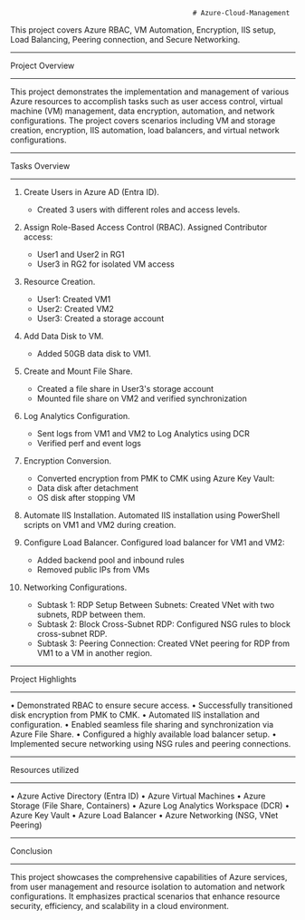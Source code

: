                                                  # Azure-Cloud-Management
This project covers Azure RBAC, VM Automation, Encryption, IIS setup, Load Balancing, Peering connection, and Secure Networking.
____________________________________________________________________________________________________________________________

Project Overview
____________________________________________________________________________________________________________________________

This project demonstrates the implementation and management of various Azure resources to accomplish tasks such as user access control, virtual machine (VM) management, data encryption, automation, and network configurations. The project covers scenarios including VM and storage creation, encryption, IIS automation, load balancers, and virtual network configurations.

____________________________________________________________________________________________________________________________

Tasks Overview
____________________________________________________________________________________________________________________________

1. Create Users in Azure AD (Entra ID).
   * Created 3 users with different roles and access levels.

2. Assign Role-Based Access Control (RBAC).
   Assigned Contributor access:
   * User1 and User2 in RG1
   * User3 in RG2 for isolated VM access

3. Resource Creation.
   * User1: Created VM1
   * User2: Created VM2
   * User3: Created a storage account

4. Add Data Disk to VM.
   * Added 50GB data disk to VM1.

5. Create and Mount File Share.
   *	Created a file share in User3's storage account
   *	Mounted file share on VM2 and verified synchronization

6. Log Analytics Configuration.
   *	Sent logs from VM1 and VM2 to Log Analytics using DCR
   *	Verified perf and event logs

7. Encryption Conversion.
   * Converted encryption from PMK to CMK using Azure Key Vault:
   * Data disk after detachment
   * OS disk after stopping VM

8. Automate IIS Installation.
   Automated IIS installation using PowerShell scripts on VM1 and VM2 during creation.

9. Configure Load Balancer.
    Configured load balancer for VM1 and VM2:
   * Added backend pool and inbound rules
   * Removed public IPs from VMs

10. Networking Configurations.
    * Subtask 1: RDP Setup Between Subnets: Created VNet with two subnets, RDP between them.
    * Subtask 2: Block Cross-Subnet RDP: Configured NSG rules to block cross-subnet RDP.
    * Subtask 3: Peering Connection: Created VNet peering for RDP from VM1 to a VM in another region.

____________________________________________________________________________________________________________________________

Project Highlights
____________________________________________________________________________________________________________________________

•	Demonstrated RBAC to ensure secure access.
•	Successfully transitioned disk encryption from PMK to CMK.
•	Automated IIS installation and configuration.
•	Enabled seamless file sharing and synchronization via Azure File Share.
•	Configured a highly available load balancer setup.
•	Implemented secure networking using NSG rules and peering connections.
____________________________________________________________________________________________________________________________

Resources utilized
____________________________________________________________________________________________________________________________

•	Azure Active Directory (Entra ID)
•	Azure Virtual Machines
•	Azure Storage (File Share, Containers)
•	Azure Log Analytics Workspace (DCR)
•	Azure Key Vault
•	Azure Load Balancer
•	Azure Networking (NSG, VNet Peering)
____________________________________________________________________________________________________________________________

Conclusion
____________________________________________________________________________________________________________________________

This project showcases the comprehensive capabilities of Azure services, from user management and resource isolation to automation and network configurations. It emphasizes practical scenarios that enhance resource security, efficiency, and scalability in a cloud environment.

